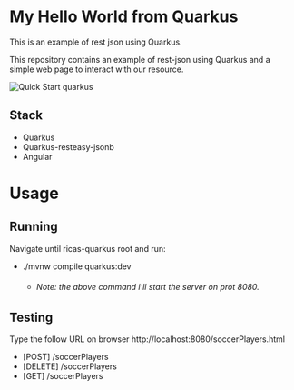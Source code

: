 # My Hello World from Quarkus

This is an example of rest json using Quarkus.

This repository contains an example of rest-json using Quarkus and a simple web page to interact with our resource.


![Quick Start quarkus](
https://imagizer.imageshack.com/img922/6096/WLCXll.png)

## Stack
- Quarkus
- Quarkus-resteasy-jsonb
- Angular

# Usage
## Running
Navigate until ricas-quarkus root and run:
- ./mvnw compile quarkus:dev
  - ###### Note: the above command i'll start the server on prot 8080.


## Testing
Type the follow URL on browser
http://localhost:8080/soccerPlayers.html

 - [POST] /soccerPlayers
 - [DELETE] /soccerPlayers
 - [GET] /soccerPlayers 